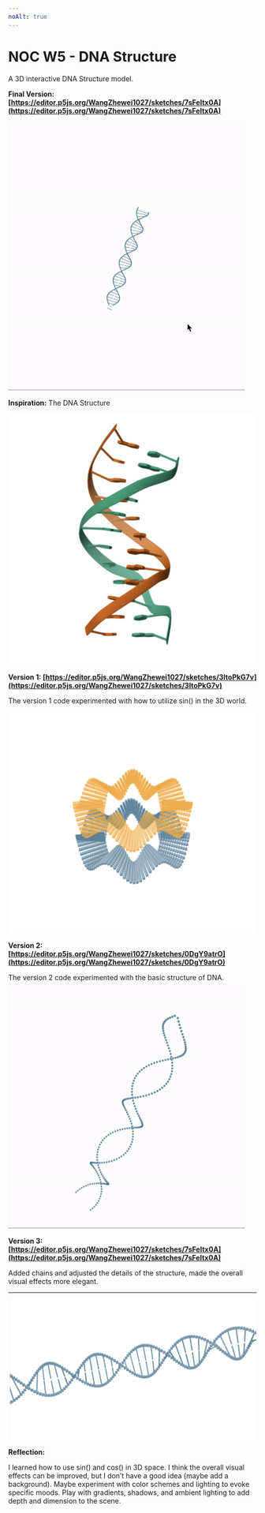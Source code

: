 ```yaml
---
noAlt: true
---
```

# NOC W5 - DNA Structure

A 3D interactive DNA Structure model. 

**Final Version: [https://editor.p5js.org/WangZhewei1027/sketches/7sFeltx0A](https://editor.p5js.org/WangZhewei1027/sketches/7sFeltx0A)**

![ezgif-4-9e91e97d32.gif](NOC%20W5%20-%20DNA%20Structure%20ef722794580543ddbb6d89c3bd4238ab/ezgif-4-9e91e97d32.gif)

**Inspiration:** The DNA Structure

![截屏2024-03-05 16.27.29.png](NOC%20W5%20-%20DNA%20Structure%20ef722794580543ddbb6d89c3bd4238ab/%25E6%2588%25AA%25E5%25B1%258F2024-03-05_16.27.29.png)

**Version 1: [https://editor.p5js.org/WangZhewei1027/sketches/3ltoPkG7v](https://editor.p5js.org/WangZhewei1027/sketches/3ltoPkG7v)**

The version 1 code experimented with how to utilize sin() in the 3D world.

![截屏2024-03-05 15.18.18.png](NOC%20W5%20-%20DNA%20Structure%20ef722794580543ddbb6d89c3bd4238ab/%25E6%2588%25AA%25E5%25B1%258F2024-03-05_15.18.18.png)

**Version 2: [https://editor.p5js.org/WangZhewei1027/sketches/0DgY9atrO](https://editor.p5js.org/WangZhewei1027/sketches/0DgY9atrO)**

The version 2 code experimented with the basic structure of DNA.

![ezgif-1-4506b92748 (1).gif](NOC%20W5%20-%20DNA%20Structure%20ef722794580543ddbb6d89c3bd4238ab/ezgif-1-4506b92748_%281%29.gif)

**Version 3: [https://editor.p5js.org/WangZhewei1027/sketches/7sFeltx0A](https://editor.p5js.org/WangZhewei1027/sketches/7sFeltx0A)**

Added chains and adjusted the details of the structure, made the overall visual effects more elegant. 
****

![截屏2024-03-05 16.33.08.png](NOC%20W5%20-%20DNA%20Structure%20ef722794580543ddbb6d89c3bd4238ab/%25E6%2588%25AA%25E5%25B1%258F2024-03-05_16.33.08.png)

**Reflection:**

I learned how to use sin() and cos() in 3D space. I think the overall visual effects can be improved, but I don’t have a good idea (maybe add a background). Maybe experiment with color schemes and lighting to evoke specific moods. Play with gradients, shadows, and ambient lighting to add depth and dimension to the scene.